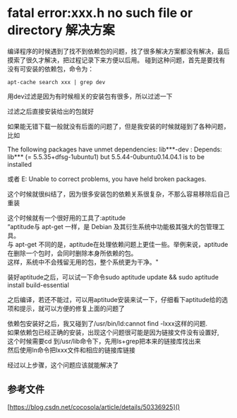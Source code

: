 # fatal error:xxx.h no such file or directory 解决方案

编译程序的时候遇到了找不到依赖包的问题，找了很多解决方案都没有解决，最后摸索了很久才解决，把过程记录下来方便以后用。
碰到这种问题，首先是要找有没有可安装的依赖包，命令为：

	apt-cache search xxx | grep dev

用dev过滤是因为有时候相关的安装包有很多，所以过滤一下

过滤之后直接安装给出的包就好

如果能无错下载一般就没有后面的问题了，但是我安装的时候就碰到了各种问题，比如

The following packages have unmet dependencies:
 lib***-dev : Depends: lib*** (= 5.5.35+dfsg-1ubuntu1) but 5.5.44-0ubuntu0.14.04.1 is to be installed

或者
E: Unable to correct problems, you have held broken packages.

这个时候就很纠结了，因为很多安装包的依赖关系很复杂，不那么容易移除后自己重装

这个时候就有一个很好用的工具了:aptitude<br>
“aptitude与 apt-get 一样，是 Debian 及其衍生系统中功能极其强大的包管理工具。<br>
与 apt-get 不同的是，aptitude在处理依赖问题上更佳一些。举例来说，aptitude在删除一个包时，会同时删除本身所依赖的包。<br>这样，系统中不会残留无用的包，整个系统更为干净。"


装好aptitude之后，可以试一下命令sudo aptitude update && sudo aptitude install build-essential

之后编译，若还不能过，可以用aptitude安装来试一下，仔细看下aptitude给的选项和提示，就可以方便的修复上面的问题了

依赖包安装好之后，我又碰到了/usr/bin/ld:cannot find -lxxx这样的问题.<br>
如果依赖包已经正确的安装，出现这个问题很可能是因为链接文件没有设置好,<br>
这个时候需要cd 到/usr/lib命令下，先用ls+grep把本来的链接库找出来<br>
然后使用ln命令把lxxx文件和相应的链接库链接


经过以上步骤，这个问题应该就能解决了

## 参考文件

[https://blog.csdn.net/cocosola/article/details/50336925]()